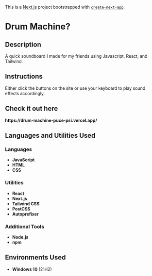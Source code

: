 This is a [Next.js](https://nextjs.org/) project bootstrapped with [`create-next-app`](https://github.com/vercel/next.js/tree/canary/packages/create-next-app).

<h1>Drum Machine?</h1>

<h2>Description</h2>
A quick soundboard I made for my friends using Javascript, React, and Tailwind.
<br />
<h2>Instructions</h2>
Either click the buttons on the site or use your keyboard to play sound effects accordingly.
<br />
<h2>Check it out here</h2>
<b>https://drum-machine-puce-psi.vercel.app/</b>
<h2>Languages and Utilities Used</h2>

### Languages
- **JavaScript**
- **HTML**
- **CSS**

### Utilities
- **React**
- **Next.js**
- **Tailwind CSS**
- **PostCSS**
- **Autoprefixer**

### Additional Tools
- **Node.js**
- **npm**

<h2>Environments Used </h2>

- <b>Windows 10</b> (21H2)


<!--
 ```diff
- text in red
+ text in green
! text in orange
# text in gray
@@ text in purple (and bold)@@
```
--!>
